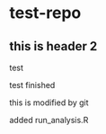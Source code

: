 # test-repo

## this is header 2

test 

test finished

this is modified by git

added run_analysis.R